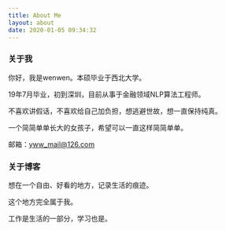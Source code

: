 ```yaml
---
title: About Me
layout: about
date: 2020-01-05 09:34:32
---
```


### 关于我

你好，我是wenwen。本硕毕业于西北大学。

19年7月毕业，初到深圳，目前从事于金融领域NLP算法工程师。

不喜欢讲假话，不喜欢给自己加负担，想逃避世故，想一直保持纯真。

一个简简单单长大的女孩子，希望可以一直这样简简单单。

邮箱：yww_mail@126.com

### 关于博客

想在一个自由、好看的地方，记录生活的痕迹。

这个地方完全属于我。

工作是生活的一部分，学习也是。



